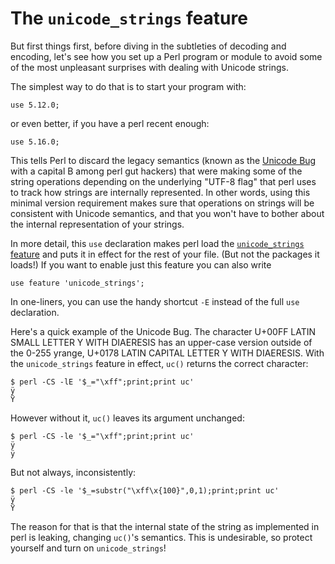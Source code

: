# The `unicode_strings` feature

But first things first, before diving in the subtleties of decoding
and encoding, let's see how you set up a Perl program or module to avoid
some of the most unpleasant surprises with dealing with Unicode strings.

The simplest way to do that is to start your program with:

    use 5.12.0;

or even better, if you have a perl recent enough:

    use 5.16.0;

This tells Perl to discard the legacy semantics (known as the [Unicode
Bug](https://metacpan.org/pod/distribution/perl/pod/perlunicode.pod#The-Unicode-Bug)
with a capital B among perl gut hackers) that were making some of the
string operations depending on the underlying "UTF-8 flag" that perl
uses to track how strings are internally represented. In other words,
using this minimal version requirement makes sure that operations on
strings will be consistent with Unicode semantics, and that you won't
have to bother about the internal representation of your strings.

In more detail, this `use` declaration makes perl load the [`unicode_strings`
feature](https://metacpan.org/pod/distribution/perl/regen/feature.pl#The-unicode_strings-feature)
and puts it in effect for the rest of your file. (But not the packages
it loads!) If you want to enable just this feature you can also write

    use feature 'unicode_strings';

In one-liners, you can use the handy shortcut `-E` instead of the full
`use` declaration.

Here's a quick example of the Unicode Bug. The character U+00FF LATIN SMALL
LETTER Y WITH DIAERESIS has an upper-case version outside of the 0-255
yrange, U+0178 LATIN CAPITAL LETTER Y WITH DIAERESIS. With the
`unicode_strings` feature in effect, `uc()` returns the correct character:

    $ perl -CS -lE '$_="\xff";print;print uc'
    ÿ
    Ÿ

However without it, `uc()` leaves its argument unchanged:

    $ perl -CS -le '$_="\xff";print;print uc'
    ÿ
    ÿ

But not always, inconsistently:

    $ perl -CS -le '$_=substr("\xff\x{100}",0,1);print;print uc'
    ÿ
    Ÿ

The reason for that is that the internal state of the string as
implemented in perl is leaking, changing `uc()`'s semantics.
This is undesirable, so protect yourself and turn on `unicode_strings`!
